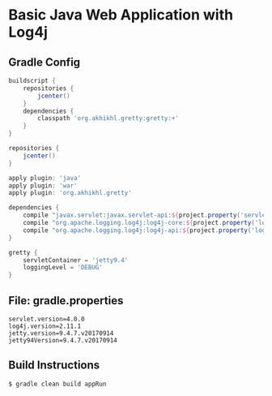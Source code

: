 Basic Java Web Application with Log4j
=====================================

## Gradle Config

```groovy
buildscript {
    repositories {
        jcenter()
    }
    dependencies {
        classpath 'org.akhikhl.gretty:gretty:+'
    }
}

repositories {
    jcenter()
}

apply plugin: 'java'
apply plugin: 'war'
apply plugin: 'org.akhikhl.gretty'

dependencies {
    compile "javax.servlet:javax.servlet-api:${project.property('servlet.version')}"
    compile "org.apache.logging.log4j:log4j-core:${project.property('log4j.version')}"
    compile "org.apache.logging.log4j:log4j-api:${project.property('log4j.version')}"
}

gretty {
    servletContainer = 'jetty9.4'
    loggingLevel = 'DEBUG'
}
```

## File: gradle.properties

```
servlet.version=4.0.0
log4j.version=2.11.1
jetty.version=9.4.7.v20170914
jetty94Version=9.4.7.v20170914
```

## Build Instructions

```bash
$ gradle clean build appRun
```
